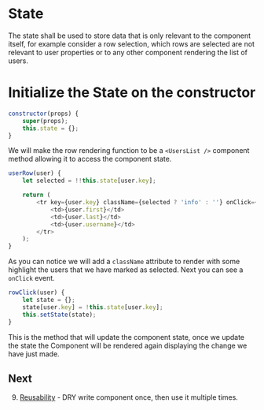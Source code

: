# State
The state shall be used to store data that is only relevant to the component itself, for example consider a row selection, which rows are selected are not relevant to user properties or to any other component rendering the list of users.
# Initialize the State on the constructor
```js
constructor(props) {
    super(props);
    this.state = {};
}
```
We will make the row rendering function to be a `<UsersList />` component method allowing it to access the component state.
```js
userRow(user) {
    let selected = !!this.state[user.key];

    return (
        <tr key={user.key} className={selected ? 'info' : ''} onClick={e => this.rowClick(user)}>
            <td>{user.first}</td>
            <td>{user.last}</td>
            <td>{user.username}</td>
        </tr>
    );
}
```
As you can notice we will add a `className` attribute to render with some highlight the users that we have marked as selected. Next you can see a `onClick` event.
```js
rowClick(user) {
    let state = {};
    state[user.key] = !this.state[user.key];
    this.setState(state);
}
```
This is the method that will update the component state, once we update the state the Component will be rendered again displaying the change we have just made.
## Next
9. [Reusability](ch-09.md) - DRY write component once, then use it multiple times.
